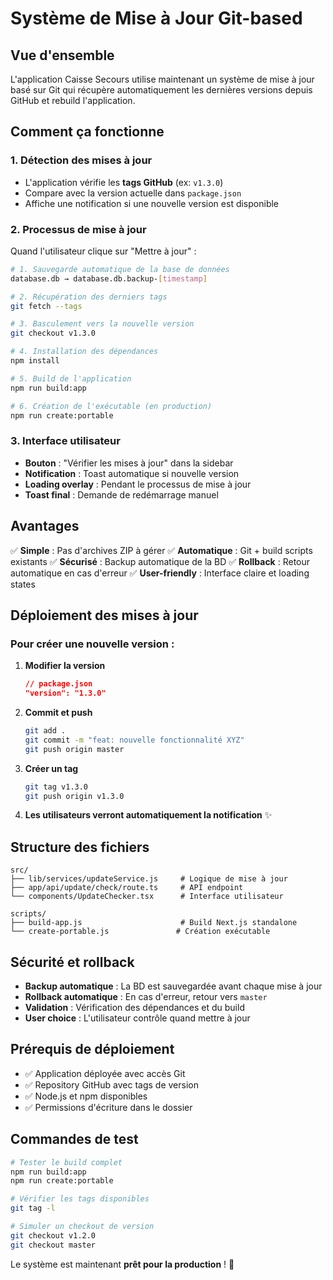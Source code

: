 # Système de Mise à Jour Git-based

## Vue d'ensemble

L'application Caisse Secours utilise maintenant un système de mise à jour basé sur Git qui récupère automatiquement les dernières versions depuis GitHub et rebuild l'application.

## Comment ça fonctionne

### 1. Détection des mises à jour
- L'application vérifie les **tags GitHub** (ex: `v1.3.0`)
- Compare avec la version actuelle dans `package.json`
- Affiche une notification si une nouvelle version est disponible

### 2. Processus de mise à jour
Quand l'utilisateur clique sur "Mettre à jour" :

```bash
# 1. Sauvegarde automatique de la base de données
database.db → database.db.backup-[timestamp]

# 2. Récupération des derniers tags
git fetch --tags

# 3. Basculement vers la nouvelle version
git checkout v1.3.0

# 4. Installation des dépendances
npm install

# 5. Build de l'application
npm run build:app

# 6. Création de l'exécutable (en production)
npm run create:portable
```

### 3. Interface utilisateur
- **Bouton** : "Vérifier les mises à jour" dans la sidebar
- **Notification** : Toast automatique si nouvelle version
- **Loading overlay** : Pendant le processus de mise à jour
- **Toast final** : Demande de redémarrage manuel

## Avantages

✅ **Simple** : Pas d'archives ZIP à gérer
✅ **Automatique** : Git + build scripts existants
✅ **Sécurisé** : Backup automatique de la BD
✅ **Rollback** : Retour automatique en cas d'erreur
✅ **User-friendly** : Interface claire et loading states

## Déploiement des mises à jour

### Pour créer une nouvelle version :

1. **Modifier la version**
   ```json
   // package.json
   "version": "1.3.0"
   ```

2. **Commit et push**
   ```bash
   git add .
   git commit -m "feat: nouvelle fonctionnalité XYZ"
   git push origin master
   ```

3. **Créer un tag**
   ```bash
   git tag v1.3.0
   git push origin v1.3.0
   ```

4. **Les utilisateurs verront automatiquement la notification** ✨

## Structure des fichiers

```
src/
├── lib/services/updateService.js     # Logique de mise à jour
├── app/api/update/check/route.ts     # API endpoint
└── components/UpdateChecker.tsx      # Interface utilisateur

scripts/
├── build-app.js                      # Build Next.js standalone
└── create-portable.js               # Création exécutable
```

## Sécurité et rollback

- **Backup automatique** : La BD est sauvegardée avant chaque mise à jour
- **Rollback automatique** : En cas d'erreur, retour vers `master`
- **Validation** : Vérification des dépendances et du build
- **User choice** : L'utilisateur contrôle quand mettre à jour

## Prérequis de déploiement

- ✅ Application déployée avec accès Git
- ✅ Repository GitHub avec tags de version
- ✅ Node.js et npm disponibles
- ✅ Permissions d'écriture dans le dossier

## Commandes de test

```bash
# Tester le build complet
npm run build:app
npm run create:portable

# Vérifier les tags disponibles
git tag -l

# Simuler un checkout de version
git checkout v1.2.0
git checkout master
```

Le système est maintenant **prêt pour la production** ! 🚀
